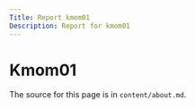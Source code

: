 ```yaml
---
Title: Report kmom01
Description: Report for kmom01
---
```


Kmom01
==========================

The source for this page is in `content/about.md`.
